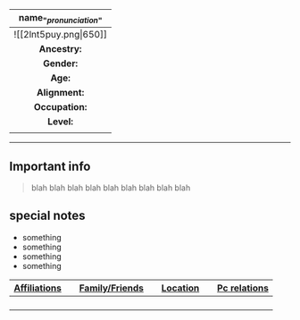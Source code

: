 
| name<sub>"*pronunciation*"</sub> |
| :------------------------------: |
|      ![[2lnt5puy.png\|650]]      |
|          **Ancestry:**           |
|           **Gender:**            |
|             **Age:**             |
|          **Alignment:**          |
|         **Occupation:**          |
|            **Level:**            |
|                                  |

---
## Important info
> blah
> blah
> blah
> blah
> blah
> blah
> blah
> blah
> blah

##  special notes 
- something 
- something
- something
- something

| **<u>Affiliations</u>** |     | **<u>Family/Friends</u>** |     | **<u>Location</u>** |     | <u>**Pc relations**</u> |
| ----------------------- | --- | ------------------------- | --- | ------------------- | --- | :---------------------: |
|                         |     |                           |     |                     |     |                         |
|                         |     |                           |     |                     |     |                         |
|                         |     |                           |     |                     |     |                         |
|                         |     |                           |     |                     |     |                         |

